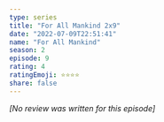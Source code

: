 ```yaml
---
type: series
title: "For All Mankind 2x9"
date: "2022-07-09T22:51:41"
name: "For All Mankind"
season: 2
episode: 9
rating: 4
ratingEmoji: ⭐️⭐️⭐️⭐️
share: false
---
```


*[No review was written for this episode]*
